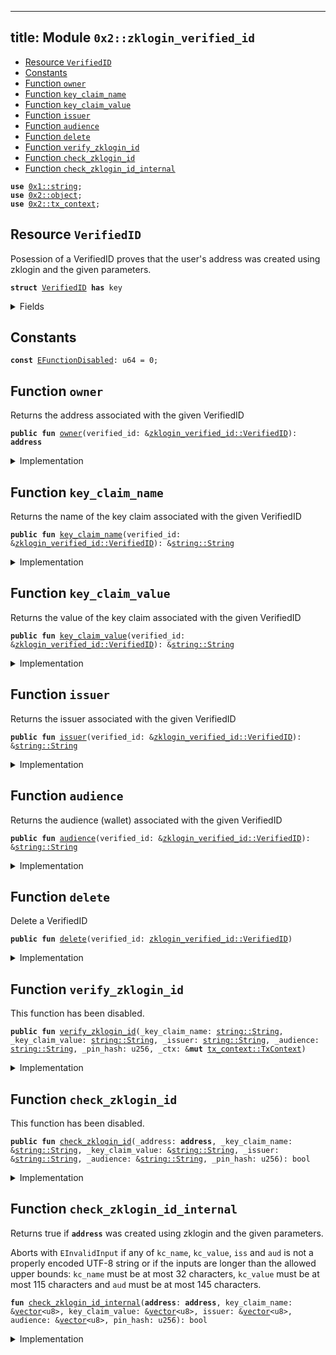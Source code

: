 
---
title: Module `0x2::zklogin_verified_id`
---



-  [Resource `VerifiedID`](#0x2_zklogin_verified_id_VerifiedID)
-  [Constants](#@Constants_0)
-  [Function `owner`](#0x2_zklogin_verified_id_owner)
-  [Function `key_claim_name`](#0x2_zklogin_verified_id_key_claim_name)
-  [Function `key_claim_value`](#0x2_zklogin_verified_id_key_claim_value)
-  [Function `issuer`](#0x2_zklogin_verified_id_issuer)
-  [Function `audience`](#0x2_zklogin_verified_id_audience)
-  [Function `delete`](#0x2_zklogin_verified_id_delete)
-  [Function `verify_zklogin_id`](#0x2_zklogin_verified_id_verify_zklogin_id)
-  [Function `check_zklogin_id`](#0x2_zklogin_verified_id_check_zklogin_id)
-  [Function `check_zklogin_id_internal`](#0x2_zklogin_verified_id_check_zklogin_id_internal)


<pre><code><b>use</b> <a href="../move-stdlib/string.md#0x1_string">0x1::string</a>;
<b>use</b> <a href="object.md#0x2_object">0x2::object</a>;
<b>use</b> <a href="tx_context.md#0x2_tx_context">0x2::tx_context</a>;
</code></pre>



<a name="0x2_zklogin_verified_id_VerifiedID"></a>

## Resource `VerifiedID`

Posession of a VerifiedID proves that the user's address was created using zklogin and the given parameters.


<pre><code><b>struct</b> <a href="zklogin_verified_id.md#0x2_zklogin_verified_id_VerifiedID">VerifiedID</a> <b>has</b> key
</code></pre>



<details>
<summary>Fields</summary>


<dl>
<dt>
<code>id: <a href="object.md#0x2_object_UID">object::UID</a></code>
</dt>
<dd>
 The ID of this VerifiedID
</dd>
<dt>
<code>owner: <b>address</b></code>
</dt>
<dd>
 The address this VerifiedID is associated with
</dd>
<dt>
<code>key_claim_name: <a href="../move-stdlib/string.md#0x1_string_String">string::String</a></code>
</dt>
<dd>
 The name of the key claim
</dd>
<dt>
<code>key_claim_value: <a href="../move-stdlib/string.md#0x1_string_String">string::String</a></code>
</dt>
<dd>
 The value of the key claim
</dd>
<dt>
<code>issuer: <a href="../move-stdlib/string.md#0x1_string_String">string::String</a></code>
</dt>
<dd>
 The issuer
</dd>
<dt>
<code>audience: <a href="../move-stdlib/string.md#0x1_string_String">string::String</a></code>
</dt>
<dd>
 The audience (wallet)
</dd>
</dl>


</details>

<a name="@Constants_0"></a>

## Constants


<a name="0x2_zklogin_verified_id_EFunctionDisabled"></a>



<pre><code><b>const</b> <a href="zklogin_verified_id.md#0x2_zklogin_verified_id_EFunctionDisabled">EFunctionDisabled</a>: u64 = 0;
</code></pre>



<a name="0x2_zklogin_verified_id_owner"></a>

## Function `owner`

Returns the address associated with the given VerifiedID


<pre><code><b>public</b> <b>fun</b> <a href="zklogin_verified_id.md#0x2_zklogin_verified_id_owner">owner</a>(verified_id: &<a href="zklogin_verified_id.md#0x2_zklogin_verified_id_VerifiedID">zklogin_verified_id::VerifiedID</a>): <b>address</b>
</code></pre>



<details>
<summary>Implementation</summary>


<pre><code><b>public</b> <b>fun</b> <a href="zklogin_verified_id.md#0x2_zklogin_verified_id_owner">owner</a>(verified_id: &<a href="zklogin_verified_id.md#0x2_zklogin_verified_id_VerifiedID">VerifiedID</a>): <b>address</b> {
    verified_id.owner
}
</code></pre>



</details>

<a name="0x2_zklogin_verified_id_key_claim_name"></a>

## Function `key_claim_name`

Returns the name of the key claim associated with the given VerifiedID


<pre><code><b>public</b> <b>fun</b> <a href="zklogin_verified_id.md#0x2_zklogin_verified_id_key_claim_name">key_claim_name</a>(verified_id: &<a href="zklogin_verified_id.md#0x2_zklogin_verified_id_VerifiedID">zklogin_verified_id::VerifiedID</a>): &<a href="../move-stdlib/string.md#0x1_string_String">string::String</a>
</code></pre>



<details>
<summary>Implementation</summary>


<pre><code><b>public</b> <b>fun</b> <a href="zklogin_verified_id.md#0x2_zklogin_verified_id_key_claim_name">key_claim_name</a>(verified_id: &<a href="zklogin_verified_id.md#0x2_zklogin_verified_id_VerifiedID">VerifiedID</a>): &String {
    &verified_id.key_claim_name
}
</code></pre>



</details>

<a name="0x2_zklogin_verified_id_key_claim_value"></a>

## Function `key_claim_value`

Returns the value of the key claim associated with the given VerifiedID


<pre><code><b>public</b> <b>fun</b> <a href="zklogin_verified_id.md#0x2_zklogin_verified_id_key_claim_value">key_claim_value</a>(verified_id: &<a href="zklogin_verified_id.md#0x2_zklogin_verified_id_VerifiedID">zklogin_verified_id::VerifiedID</a>): &<a href="../move-stdlib/string.md#0x1_string_String">string::String</a>
</code></pre>



<details>
<summary>Implementation</summary>


<pre><code><b>public</b> <b>fun</b> <a href="zklogin_verified_id.md#0x2_zklogin_verified_id_key_claim_value">key_claim_value</a>(verified_id: &<a href="zklogin_verified_id.md#0x2_zklogin_verified_id_VerifiedID">VerifiedID</a>): &String {
    &verified_id.key_claim_value
}
</code></pre>



</details>

<a name="0x2_zklogin_verified_id_issuer"></a>

## Function `issuer`

Returns the issuer associated with the given VerifiedID


<pre><code><b>public</b> <b>fun</b> <a href="zklogin_verified_id.md#0x2_zklogin_verified_id_issuer">issuer</a>(verified_id: &<a href="zklogin_verified_id.md#0x2_zklogin_verified_id_VerifiedID">zklogin_verified_id::VerifiedID</a>): &<a href="../move-stdlib/string.md#0x1_string_String">string::String</a>
</code></pre>



<details>
<summary>Implementation</summary>


<pre><code><b>public</b> <b>fun</b> <a href="zklogin_verified_id.md#0x2_zklogin_verified_id_issuer">issuer</a>(verified_id: &<a href="zklogin_verified_id.md#0x2_zklogin_verified_id_VerifiedID">VerifiedID</a>): &String {
    &verified_id.issuer
}
</code></pre>



</details>

<a name="0x2_zklogin_verified_id_audience"></a>

## Function `audience`

Returns the audience (wallet) associated with the given VerifiedID


<pre><code><b>public</b> <b>fun</b> <a href="zklogin_verified_id.md#0x2_zklogin_verified_id_audience">audience</a>(verified_id: &<a href="zklogin_verified_id.md#0x2_zklogin_verified_id_VerifiedID">zklogin_verified_id::VerifiedID</a>): &<a href="../move-stdlib/string.md#0x1_string_String">string::String</a>
</code></pre>



<details>
<summary>Implementation</summary>


<pre><code><b>public</b> <b>fun</b> <a href="zklogin_verified_id.md#0x2_zklogin_verified_id_audience">audience</a>(verified_id: &<a href="zklogin_verified_id.md#0x2_zklogin_verified_id_VerifiedID">VerifiedID</a>): &String {
    &verified_id.audience
}
</code></pre>



</details>

<a name="0x2_zklogin_verified_id_delete"></a>

## Function `delete`

Delete a VerifiedID


<pre><code><b>public</b> <b>fun</b> <a href="zklogin_verified_id.md#0x2_zklogin_verified_id_delete">delete</a>(verified_id: <a href="zklogin_verified_id.md#0x2_zklogin_verified_id_VerifiedID">zklogin_verified_id::VerifiedID</a>)
</code></pre>



<details>
<summary>Implementation</summary>


<pre><code><b>public</b> <b>fun</b> <a href="zklogin_verified_id.md#0x2_zklogin_verified_id_delete">delete</a>(verified_id: <a href="zklogin_verified_id.md#0x2_zklogin_verified_id_VerifiedID">VerifiedID</a>) {
    <b>let</b> <a href="zklogin_verified_id.md#0x2_zklogin_verified_id_VerifiedID">VerifiedID</a> { id, owner: _, key_claim_name: _, key_claim_value: _, issuer: _, audience: _ } = verified_id;
    id.<a href="zklogin_verified_id.md#0x2_zklogin_verified_id_delete">delete</a>();
}
</code></pre>



</details>

<a name="0x2_zklogin_verified_id_verify_zklogin_id"></a>

## Function `verify_zklogin_id`

This function has been disabled.


<pre><code><b>public</b> <b>fun</b> <a href="zklogin_verified_id.md#0x2_zklogin_verified_id_verify_zklogin_id">verify_zklogin_id</a>(_key_claim_name: <a href="../move-stdlib/string.md#0x1_string_String">string::String</a>, _key_claim_value: <a href="../move-stdlib/string.md#0x1_string_String">string::String</a>, _issuer: <a href="../move-stdlib/string.md#0x1_string_String">string::String</a>, _audience: <a href="../move-stdlib/string.md#0x1_string_String">string::String</a>, _pin_hash: u256, _ctx: &<b>mut</b> <a href="tx_context.md#0x2_tx_context_TxContext">tx_context::TxContext</a>)
</code></pre>



<details>
<summary>Implementation</summary>


<pre><code><b>public</b> <b>fun</b> <a href="zklogin_verified_id.md#0x2_zklogin_verified_id_verify_zklogin_id">verify_zklogin_id</a>(
    _key_claim_name: String,
    _key_claim_value: String,
    _issuer: String,
    _audience: String,
    _pin_hash: u256,
    _ctx: &<b>mut</b> TxContext,
) {
    <b>assert</b>!(<b>false</b>, <a href="zklogin_verified_id.md#0x2_zklogin_verified_id_EFunctionDisabled">EFunctionDisabled</a>);
}
</code></pre>



</details>

<a name="0x2_zklogin_verified_id_check_zklogin_id"></a>

## Function `check_zklogin_id`

This function has been disabled.


<pre><code><b>public</b> <b>fun</b> <a href="zklogin_verified_id.md#0x2_zklogin_verified_id_check_zklogin_id">check_zklogin_id</a>(_address: <b>address</b>, _key_claim_name: &<a href="../move-stdlib/string.md#0x1_string_String">string::String</a>, _key_claim_value: &<a href="../move-stdlib/string.md#0x1_string_String">string::String</a>, _issuer: &<a href="../move-stdlib/string.md#0x1_string_String">string::String</a>, _audience: &<a href="../move-stdlib/string.md#0x1_string_String">string::String</a>, _pin_hash: u256): bool
</code></pre>



<details>
<summary>Implementation</summary>


<pre><code><b>public</b> <b>fun</b> <a href="zklogin_verified_id.md#0x2_zklogin_verified_id_check_zklogin_id">check_zklogin_id</a>(
    _address: <b>address</b>,
    _key_claim_name: &String,
    _key_claim_value: &String,
    _issuer: &String,
    _audience: &String,
    _pin_hash: u256
): bool {
    <b>assert</b>!(<b>false</b>, <a href="zklogin_verified_id.md#0x2_zklogin_verified_id_EFunctionDisabled">EFunctionDisabled</a>);
    <b>false</b>
}
</code></pre>



</details>

<a name="0x2_zklogin_verified_id_check_zklogin_id_internal"></a>

## Function `check_zklogin_id_internal`

Returns true if <code><b>address</b></code> was created using zklogin and the given parameters.

Aborts with <code>EInvalidInput</code> if any of <code>kc_name</code>, <code>kc_value</code>, <code>iss</code> and <code>aud</code> is not a properly encoded UTF-8
string or if the inputs are longer than the allowed upper bounds: <code>kc_name</code> must be at most 32 characters,
<code>kc_value</code> must be at most 115 characters and <code>aud</code> must be at most 145 characters.


<pre><code><b>fun</b> <a href="zklogin_verified_id.md#0x2_zklogin_verified_id_check_zklogin_id_internal">check_zklogin_id_internal</a>(<b>address</b>: <b>address</b>, key_claim_name: &<a href="../move-stdlib/vector.md#0x1_vector">vector</a>&lt;u8&gt;, key_claim_value: &<a href="../move-stdlib/vector.md#0x1_vector">vector</a>&lt;u8&gt;, issuer: &<a href="../move-stdlib/vector.md#0x1_vector">vector</a>&lt;u8&gt;, audience: &<a href="../move-stdlib/vector.md#0x1_vector">vector</a>&lt;u8&gt;, pin_hash: u256): bool
</code></pre>



<details>
<summary>Implementation</summary>


<pre><code><b>native</b> <b>fun</b> <a href="zklogin_verified_id.md#0x2_zklogin_verified_id_check_zklogin_id_internal">check_zklogin_id_internal</a>(
    <b>address</b>: <b>address</b>,
    key_claim_name: &<a href="../move-stdlib/vector.md#0x1_vector">vector</a>&lt;u8&gt;,
    key_claim_value: &<a href="../move-stdlib/vector.md#0x1_vector">vector</a>&lt;u8&gt;,
    issuer: &<a href="../move-stdlib/vector.md#0x1_vector">vector</a>&lt;u8&gt;,
    audience: &<a href="../move-stdlib/vector.md#0x1_vector">vector</a>&lt;u8&gt;,
    pin_hash: u256
): bool;
</code></pre>



</details>
